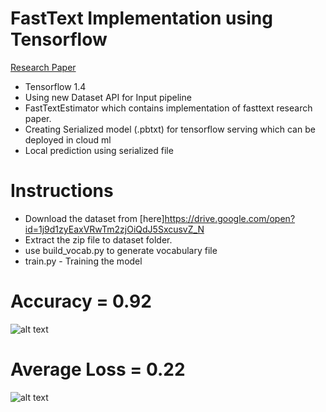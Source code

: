 # FastText Implementation using Tensorflow

[Research Paper](https://arxiv.org/abs/1607.01759)


- Tensorflow 1.4
- Using new Dataset API for Input pipeline
- FastTextEstimator which contains implementation of fasttext research paper.
- Creating Serialized model (.pbtxt) for tensorflow serving which can be deployed in cloud ml
- Local prediction using serialized file

# Instructions

- Download the dataset from [here]https://drive.google.com/open?id=1j9d1zyEaxVRwTm2zjOiQdJ5SxcusvZ_N
- Extract the zip file to dataset folder.
- use build_vocab.py to generate vocabulary file
- train.py - Training the model

Accuracy = 0.92
===============
![alt text](https://github.com/kishorenayar/Tensorflow-Solutions/tree/master/Research-Papers/FastText/images/Accuracy.PNG)

Average Loss = 0.22
=====================
![alt text](https://github.com/kishorenayar/Tensorflow-Solutions/tree/master/Research-Papers/FastText/images/Loss.PNG)
